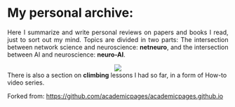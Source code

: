 <h1>My personal archive:</h1>
<p align="justify">
Here I summarize and write personal reviews on papers and books I read, just to sort out my mind. Topics are divided in two parts: The intersection between network science and neuroscience: <b>netneuro</b>, and the intersection between AI and neuroscience: <b>neuro-AI</b>. 
  <center> <img src="https://zahramor.github.io/images/intersection.png"></center>    
There is also a section on <b>climbing</b> lessons I had so far, in a form of How-to video series.

Forked from: https://github.com/academicpages/academicpages.github.io
</p>
